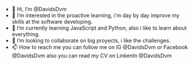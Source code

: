 - 👋 Hi, I’m @DavidsDvm
- 👀 I’m interested in the proactive learning, i'm day by day improve my skills at the software developing.
- 🌱 I’m currently learning JavaScript and Python, also i like to learn about everything.
- 💞️ I’m looking to collaborate on big proyects, i like the challenges.
- 📫 How to reach me you can follow me on IG @DavidsDvm or Facebook @DavidsDvm also you can read my CV on LinkenIn @DavidsDvm

<!---
DavidsDvm/DavidsDvm is a ✨ special ✨ repository because its `README.md` (this file) appears on your GitHub profile.
You can click the Preview link to take a look at your changes.
--->
